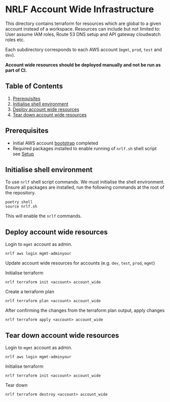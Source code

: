 # NRLF Account Wide Infrastructure

This directory contains terraform for resources which are global to a given account instead of a workspace. Resources can include but not limited to: User assume IAM roles, Route 53 DNS setup and API gateway cloudwatch roles etc.

Each subdirectory corresponds to each AWS account (`mgmt`, `prod`, `test` and `dev`).

**Account wide resources should be deployed manually and not be run as part of CI.**

## Table of Contents

1. [Prerequisites](#prerequisites)
2. [Initialise shell environment](#initialise-shell-environment)
3. [Deploy account wide resources](#deploy-account-wide-resources)
4. [Tear down account wide resources](#tear-down-account-wide-resources)

## Prerequisites

- Initial AWS account [bootstrap](../bootstrap/README.md) completed
- Required packages installed to enable running of `nrlf.sh` shell script see [Setup](../../README.md#setup)

## Initialise shell environment

To use `nrlf` shell script commands. We must initialise the shell environment. Ensure all packages are installed, run the following commands at the root of the repository.

```shell
poetry shell
source nrlf.sh
```

This will enable the `nrlf` commands.

## Deploy account wide resources

Login to `mgmt` account as admin.

```shell
nrlf aws login mgmt-adminyour
```

Update account wide resources for accounts (e.g. `dev`, `test`, `prod`, `mgmt`)

Initialise terraform

```shell
nrlf terraform init <account> account_wide
```

Create a terraform plan

```shell
nrlf terraform plan <account> account_wide
```

After confirming the changes from the terraform plan output, apply changes

```shell
nrlf terraform apply <account> account_wide
```

## Tear down account wide resources

Login to `mgmt` account as admin.

```shell
nrlf aws login mgmt-adminyour
```

Initialise terraform

```shell
nrlf terraform init <account> account_wide
```

Tear down

```shell
nrlf terraform destroy <account> account_wide
```
